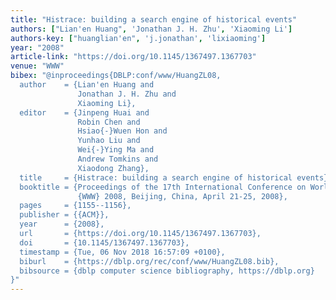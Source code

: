 ```yaml
---
title: "Histrace: building a search engine of historical events"
authors: ["Lian'en Huang", 'Jonathan J. H. Zhu', 'Xiaoming Li']
authors-key: ["huanglian'en", 'j.jonathan', 'lixiaoming']
year: "2008"
article-link: "https://doi.org/10.1145/1367497.1367703"
venue: "WWW"
bibex: "@inproceedings{DBLP:conf/www/HuangZL08,
  author    = {Lian'en Huang and
               Jonathan J. H. Zhu and
               Xiaoming Li},
  editor    = {Jinpeng Huai and
               Robin Chen and
               Hsiao{-}Wuen Hon and
               Yunhao Liu and
               Wei{-}Ying Ma and
               Andrew Tomkins and
               Xiaodong Zhang},
  title     = {Histrace: building a search engine of historical events},
  booktitle = {Proceedings of the 17th International Conference on World Wide Web,
               {WWW} 2008, Beijing, China, April 21-25, 2008},
  pages     = {1155--1156},
  publisher = {{ACM}},
  year      = {2008},
  url       = {https://doi.org/10.1145/1367497.1367703},
  doi       = {10.1145/1367497.1367703},
  timestamp = {Tue, 06 Nov 2018 16:57:09 +0100},
  biburl    = {https://dblp.org/rec/conf/www/HuangZL08.bib},
  bibsource = {dblp computer science bibliography, https://dblp.org}
}"
---
```

